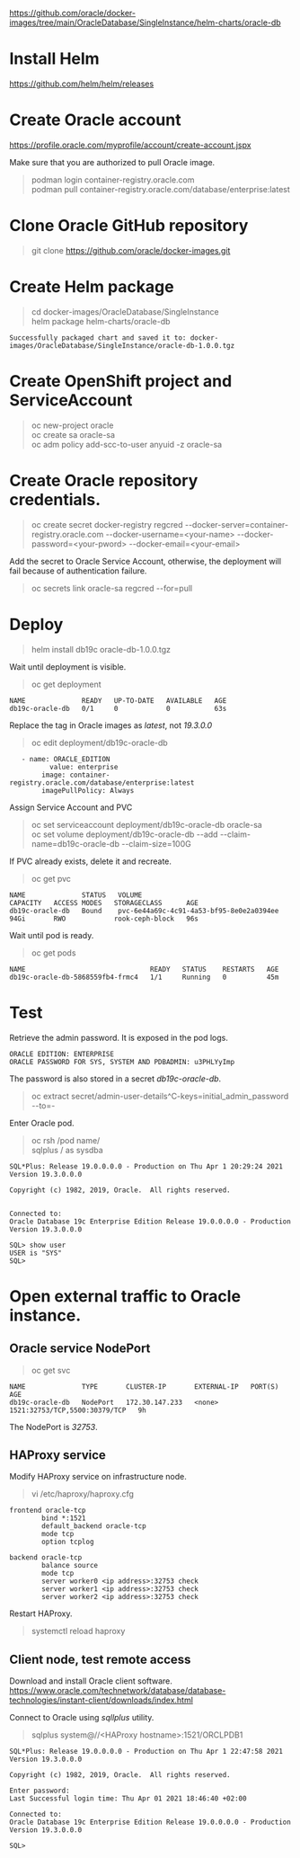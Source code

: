 https://github.com/oracle/docker-images/tree/main/OracleDatabase/SingleInstance/helm-charts/oracle-db

# Install Helm

https://github.com/helm/helm/releases

# Create Oracle account

https://profile.oracle.com/myprofile/account/create-account.jspx

Make sure that you are authorized to pull Oracle image.<br>

> podman login container-registry.oracle.com<br>
> podman pull container-registry.oracle.com/database/enterprise:latest<br>

# Clone Oracle GitHub repository

> git clone https://github.com/oracle/docker-images.git<br>

# Create Helm package

> cd docker-images/OracleDatabase/SingleInstance<br>
>  helm package helm-charts/oracle-db<br>
```
Successfully packaged chart and saved it to: docker-images/OracleDatabase/SingleInstance/oracle-db-1.0.0.tgz
```

# Create OpenShift project and ServiceAccount

> oc new-project oracle<br>
> oc create sa oracle-sa<br>
> oc adm policy add-scc-to-user anyuid -z oracle-sa<br>

# Create Oracle repository credentials.<br>

>  oc create secret docker-registry regcred --docker-server=container-registry.oracle.com --docker-username=\<your-name\> --docker-password=\<your-pword\> --docker-email=\<your-email\>

Add the secret to Oracle Service Account, otherwise, the deployment will fail because of authentication failure.<br>
>  oc secrets link oracle-sa regcred  --for=pull<br>

# Deploy

> helm install db19c oracle-db-1.0.0.tgz

Wait until deployment is visible.<br>

> oc get deployment<br>
```
NAME              READY   UP-TO-DATE   AVAILABLE   AGE
db19c-oracle-db   0/1     0            0           63s
```

Replace the tag in Oracle images as *latest*, not *19.3.0.0* <br>

> oc edit deployment/db19c-oracle-db<br>
```
   - name: ORACLE_EDITION
          value: enterprise
        image: container-registry.oracle.com/database/enterprise:latest
        imagePullPolicy: Always
```

Assign Service Account and PVC
> oc set serviceaccount deployment/db19c-oracle-db oracle-sa<br>
> oc set volume deployment/db19c-oracle-db --add --claim-name=db19c-oracle-db --claim-size=100G <br>

If PVC already exists, delete it and recreate.

> oc get pvc<br>
```
NAME              STATUS   VOLUME                                     CAPACITY   ACCESS MODES   STORAGECLASS      AGE
db19c-oracle-db   Bound    pvc-6e44a69c-4c91-4a53-bf95-8e0e2a0394ee   94Gi       RWO            rook-ceph-block   96s
```

Wait until pod is ready.<br>

> oc get pods<br>
```
NAME                               READY   STATUS    RESTARTS   AGE
db19c-oracle-db-5868559fb4-frmc4   1/1     Running   0          45m
```

# Test

Retrieve the admin password. It is exposed in the pod logs.<br>
```
ORACLE EDITION: ENTERPRISE
ORACLE PASSWORD FOR SYS, SYSTEM AND PDBADMIN: u3PHLYyImp
```
The password is also stored in a secret *db19c-oracle-db*.

> oc extract secret/admin-user-details^C-keys=initial_admin_password --to=-<br>


Enter Oracle pod.<br>
> oc rsh /pod name/<br>
> sqlplus / as sysdba<br>

```
SQL*Plus: Release 19.0.0.0.0 - Production on Thu Apr 1 20:29:24 2021
Version 19.3.0.0.0

Copyright (c) 1982, 2019, Oracle.  All rights reserved.


Connected to:
Oracle Database 19c Enterprise Edition Release 19.0.0.0.0 - Production
Version 19.3.0.0.0

SQL> show user
USER is "SYS"
SQL> 

```
# Open external traffic to Oracle instance.

## Oracle service NodePort
> oc get svc<br>
```
NAME              TYPE       CLUSTER-IP       EXTERNAL-IP   PORT(S)                         AGE
db19c-oracle-db   NodePort   172.30.147.233   <none>        1521:32753/TCP,5500:30379/TCP   9h
```
The NodePort is *32753*. <br>
## HAProxy service<br>
Modify HAProxy service on infrastructure node.<br>
> vi /etc/haproxy/haproxy.cfg
```
frontend oracle-tcp
        bind *:1521
        default_backend oracle-tcp
        mode tcp
        option tcplog

backend oracle-tcp
        balance source
        mode tcp
        server worker0 <ip address>:32753 check
        server worker1 <ip address>:32753 check
        server worker2 <ip address>:32753 check
```
Restart HAProxy.

> systemctl reload haproxy<br>
## Client node, test remote access
Download and install Oracle client software.<br>
https://www.oracle.com/technetwork/database/database-technologies/instant-client/downloads/index.html <br>

Connect to Oracle using *sqllplus* utility.<br>

>  sqlplus system@//\<HAProxy hostname\>:1521/ORCLPDB1 <br>
```
SQL*Plus: Release 19.0.0.0.0 - Production on Thu Apr 1 22:47:58 2021
Version 19.3.0.0.0

Copyright (c) 1982, 2019, Oracle.  All rights reserved.

Enter password: 
Last Successful login time: Thu Apr 01 2021 18:46:40 +02:00

Connected to:
Oracle Database 19c Enterprise Edition Release 19.0.0.0.0 - Production
Version 19.3.0.0.0

SQL> 

```










